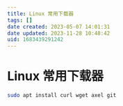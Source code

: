 ```yaml
---
title: Linux 常用下载器
tags: []
date created: 2023-05-07 14:01:31
date updated: 2023-11-28 10:48:42
uid: 1683439291242
---
```


# Linux 常用下载器

```sh
sudo apt install curl wget axel git
```
